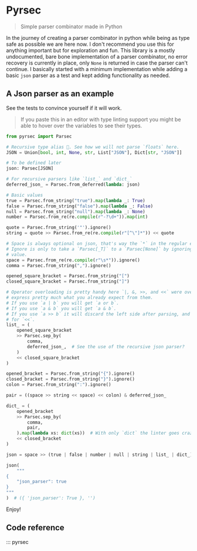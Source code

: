 # Pyrsec

> Simple parser combinator made in Python

In the journey of creating a parser combinator in python while being as type safe as
possible we are here now. I don't recommend you use this for anything important but for
exploration and fun. This library is a mostly undocumented, bare bone implementation of
a parser combinator, no error recovery is currently in place, only `None` is returned in
case the parser can't continue. I basically started with a minimum implementation while
adding a basic `json` parser as a test and kept adding functionality as needed.

## A Json parser as an example

See the tests to convince yourself if it will work.

> If you paste this in an editor with type linting support you might be able to hover
> over the variables to see their types.

```python
from pyrsec import Parsec

# Recursive type alias 👀. See how we will not parse `floats` here.
JSON = Union[bool, int, None, str, List["JSON"], Dict[str, "JSON"]]

# To be defined later
json: Parsec[JSON]

# For recursive parsers like `list_` and `dict_`
deferred_json_ = Parsec.from_deferred(lambda: json)

# Basic values
true = Parsec.from_string("true").map(lambda _: True)
false = Parsec.from_string("false").map(lambda _: False)
null = Parsec.from_string("null").map(lambda _: None)
number = Parsec.from_re(re.compile(r"-?\d+")).map(int)

quote = Parsec.from_string('"').ignore()
string = quote >> Parsec.from_re(re.compile(r"[^\"]*")) << quote

# Space is always optional on json, that's way the `*` in the regular expression.
# Ignore is only to take a `Parsec[_T]` to a `Parsec[None]` by ignoring its consumed
# value.
space = Parsec.from_re(re.compile(r"\s*")).ignore()
comma = Parsec.from_string(",").ignore()

opened_square_bracket = Parsec.from_string("[")
closed_square_bracket = Parsec.from_string("]")

# Operator overloading is pretty handy here `|, &, >>, and <<` were overloaded to
# express pretty much what you already expect from them.
# If you use `a | b` you will get `a or b`.
# If you use `a & b` you will get `a & b`.
# If you use `a >> b` it will discard the left side after parsing, and the equivalent
# for `<<`.
list_ = (
    opened_square_bracket
    >> Parsec.sep_by(
        comma,
        deferred_json_,  # See the use of the recursive json parser?
    )
    << closed_square_bracket
)

opened_bracket = Parsec.from_string("{").ignore()
closed_bracket = Parsec.from_string("}").ignore()
colon = Parsec.from_string(":").ignore()

pair = ((space >> string << space) << colon) & deferred_json_

dict_ = (
    opened_bracket
    >> Parsec.sep_by(
        comma,
        pair,
    ).map(lambda xs: dict(xs))  # With only `dict` the linter goes crazy, idk.
    << closed_bracket
)

json = space >> (true | false | number | null | string | list_ | dict_) << space

json(
    """
{
    "json_parser": true
}
"""
)  # ({ 'json_parser': True }, '')

```

Enjoy!

## Code reference

::: pyrsec

